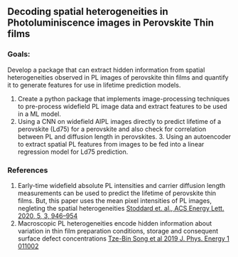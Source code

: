 ## Decoding spatial heterogeneities in Photoluminiscence images in Perovskite Thin films

### Goals:
Develop a package that can extract hidden information from spatial heterogeneities observed in PL images of perovskite thin films and quantify it to generate features for use in lifetime prediction models.

1. Create a python package that implements image-processing techniques to pre-process widefield PL image data and extract features to be used in a ML model.
2. Using a CNN on widefield AIPL images directly to predict lifetime of a perovskite (Ld75) for a perovskite and also check for correlation between PL and diffusion length in perovskites. 3. Using an autoencoder to extract spatial PL features from images to be fed into a linear regression model for Ld75 prediction.

### References
1. Early-time widefield absolute PL intensities and carrier diffusion length measurements can be used to predict the lifetime of perovskite thin films. But, this paper uses the mean pixel intensities of PL images, negleting the spatial heterogeneities [Stoddard et. al., ACS Energy Lett. 2020, 5, 3, 946–954](https://pubs.acs.org/doi/10.1021/acsenergylett.0c00164)
2. Macroscopic PL heterogeneities encode hidden information about variation in thin film preparation conditions, storage and consequent surface defect concentrations [Tze-Bin Song et al 2019 J. Phys. Energy 1 011002](https://iopscience.iop.org/article/10.1088/2515-7655/aaeee5)
